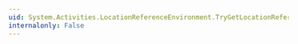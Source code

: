 ```yaml
---
uid: System.Activities.LocationReferenceEnvironment.TryGetLocationReference(System.String,System.Activities.LocationReference@)
internalonly: False
---
```

